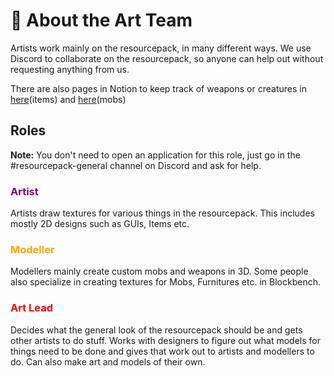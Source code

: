 # 🎨 About the Art Team

Artists work mainly on the resourcepack, in many different ways. We use Discord to collaborate on the resourcepack, so anyone can help out without requesting anything from us.

There are also pages in Notion to keep track of weapons or creatures in [here](https://www.notion.so/gensokyorealoaded/afc6a9450ab048debb45474e0819e138?v=19d48d004b8e49f19553356274f49e91)(items) and [here](https://www.notion.so/gensokyorealoaded/0f4aa9d48f3e45e5b61e2b49f9f504e2?v=64296c0854104e15b819c6a51687a8ba)(mobs)

## Roles

**Note:** You don't need to open an application for this role, just go in the #resourcepack-general channel on Discord and ask for help.

#### <h3 style="color:purple;">Artist</h3>

Artists draw textures for various things in the resourcepack. This includes mostly 2D designs such as GUIs, Items etc.&#x20;

#### <h3 style="color:orange;">Modeller</h3>

Modellers mainly create custom mobs and weapons in 3D. Some people also specialize in creating textures for Mobs, Furnitures etc. in Blockbench.&#x20;

### <h3 style="color:red;">Art Lead</h3>

Decides what the general look of the resourcepack should be and gets other artists to do stuff. Works with designers to figure out what models for things need to be done and gives that work out to artists and modellers to do. Can also make art and models of their own.
